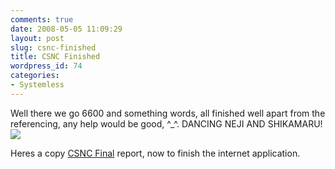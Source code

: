 ```yaml
---
comments: true
date: 2008-05-05 11:09:29
layout: post
slug: csnc-finished
title: CSNC Finished
wordpress_id: 74
categories:
- Systemless
---
```


Well there we go 6600 and something words, all finished well apart from the referencing, any help would be good, ^_^. DANCING NEJI AND SHIKAMARU! ![](http://fc06.deviantart.com/fs24/f/2007/318/4/5/Dancing_Shikamaru_and_Neji_by_Kosetsu.gif)

Heres a copy [CSNC Final](http://nationpigeon.com/2008/05/csnc-finished/csnc-final/) report, now to finish the internet application.

